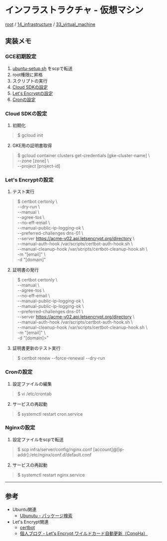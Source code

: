 # インフラストラクチャ - 仮想マシン

[root](./../../../README.md) 
/ [14_infrastructure](./../README.md) 
/ [33_virtual_machine](./README.md)

## 実装メモ

### GCE初期設定

1. [ubuntu-setup.sh](./../../../infra/server/bin/ubuntu-setup.sh) をscpで転送
2. root権限に昇格
3. スクリプトの実行
4. [Cloud SDKの設定](#cloud-sdkの設定)
5. [Let's Encryptの設定](#lets-encryptの設定)
6. [Cronの設定](#cronの設定)

### Cloud SDKの設定

1. 初期化
  > $ gcloud init

2. GKE用の証明書取得
  > $ gcloud container clusters get-credentials [gke-cluster-name] \  
  >   --zone [zone] \  
  >   --project [project-id]

### Let's Encryptの設定

1. テスト実行
  > $ certbot certonly \  
  >   --dry-run \  
  >   --manual \  
  >   --agree-tos \  
  >   --no-eff-email \  
  >   --manual-public-ip-logging-ok \  
  >   --preferred-challenges dns-01 \  
  >   --server https://acme-v02.api.letsencrypt.org/directory \  
  >   --manual-auth-hook /var/scripts/certbot-auth-hook.sh \  
  >   --manual-cleanup-hook /var/scripts/certbot-cleanup-hook.sh \  
  >   -m "[email]" \  
  >   -d "[domain]"

2. 証明書の発行
  > $ certbot certonly \  
  >   --manual \  
  >   --agree-tos \  
  >   --no-eff-email \  
  >   --manual-public-ip-logging-ok \  
  >   --manual-public-ip-logging-ok \  
  >   --preferred-challenges dns-01 \  
  >   --server https://acme-v02.api.letsencrypt.org/directory \  
  >   --manual-auth-hook /var/scripts/certbot-auth-hook.sh \  
  >   --manual-cleanup-hook /var/scripts/certbot-cleanup-hook.sh \  
  >   -m "[email]" \  
  >   -d "[domain]>"

3. 証明書更新のテスト実行
  > $ certbot renew --force-renewal --dry-run

### Cronの設定

1. 設定ファイルの編集
  > $ vi /etc/crontab

2. サービスの再起動
  > $ systemctl restart cron.service

### Nginxの設定

1. 設定ファイルをscpで転送
  > $ scp infra/server/config/nginx.conf [account]@[ip-addr]:/etc/nginx/conf.d/default.conf

2. サービスの再起動
  > $ systemctl restart nginx.service

---

## 参考

* Ubuntu関連
  * [Ubunutu - パッケージ検索](https://packages.ubuntu.com/ja/)
* Let's Encrypt関連
  * [certbot](https://certbot.eff.org/)
  * [個人ブログ - Let's Encrypt ワイルドカード自動更新（ConoHa）](https://www.eastforest.jp/vps/6149)
